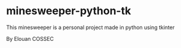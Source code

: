 # minesweeper-python-tk

This minesweeper is a personal project made in python using tkinter


By Elouan COSSEC
